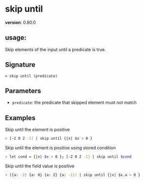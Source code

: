# skip until

**version**: 0.80.0

## **usage**:

Skip elements of the input until a predicate is true.

## Signature

`> skip until (predicate)`

## Parameters

- `predicate`: the predicate that skipped element must not match

## Examples

Skip until the element is positive

```bash
> [-2 0 2 -1] | skip until {|x| $x > 0 }
```

Skip until the element is positive using stored condition

```bash
> let cond = {|x| $x > 0 }; [-2 0 2 -1] | skip until $cond
```

Skip until the field value is positive

```bash
> [{a: -2} {a: 0} {a: 2} {a: -1}] | skip until {|x| $x.a > 0 }
```
